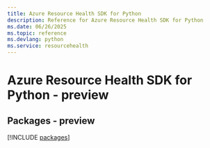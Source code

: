 ```yaml
---
title: Azure Resource Health SDK for Python
description: Reference for Azure Resource Health SDK for Python
ms.date: 06/26/2025
ms.topic: reference
ms.devlang: python
ms.service: resourcehealth
---
```

# Azure Resource Health SDK for Python - preview
## Packages - preview
[!INCLUDE [packages](resource-health-index.md)]